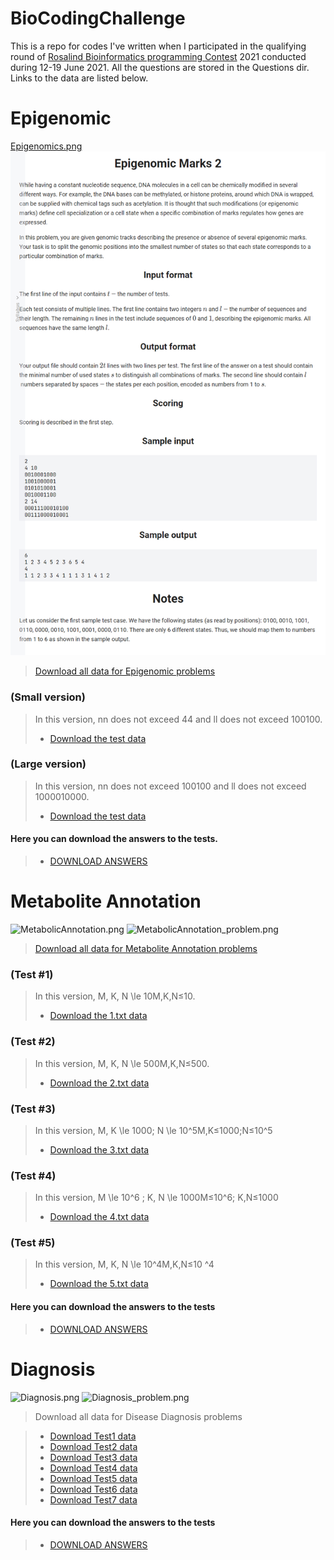 # BioCodingChallenge
This is a repo for codes I've written when I participated in the qualifying round of [Rosalind Bioinformatics programming Contest](https://bioinf.me/en/contest) 2021 conducted during 12-19 June 2021. All the questions are stored in the Questions dir. Links to the data are listed below.

# Epigenomic

[Epigenomics.png](/Questions/Epigenomics.png)
![Epigenomics_problem.png](/Questions/Epigenomics_problem.png)

> [Download all data for Epigenomic problems](https://stepik.org/media/attachments/lesson/541851/all.zip)

### (Small version)
> In this version, nn does not exceed 44 and ll does not exceed 100100.
> * [Download the test data](https://stepik.org/media/attachments/lesson/541851/1.zip)

### (Large version)
> In this version, nn does not exceed 100100 and ll does not exceed 1000010000.
> * [Download the test data](https://stepik.org/media/attachments/lesson/541851/2.zip)

#### Here you can download the answers to the tests.
> * [DOWNLOAD ANSWERS](https://stepik.org/media/attachments/lesson/541851/answers.zip)

# Metabolite Annotation

![MetabolicAnnotation.png](https://github.com/amaljova/BioCodingChallenge/tree/master/Questions/MetabolicAnnotation.png?raw=true)
![MetabolicAnnotation_problem.png](https://github.com/amaljova/BioCodingChallenge/tree/master/Questions/MetabolicAnnotation_problem.png?raw=true)

> [Download all data for Metabolite Annotation problems](https://stepik.org/media/attachments/lesson/541850/all.zip)

### (Test #1)
> In this version, M, K, N \le 10M,K,N≤10.
> * [Download the 1.txt data](https://stepik.org/media/attachments/lesson/541850/1.txt)

### (Test #2)
> In this version, M, K, N \le 500M,K,N≤500.
> * [Download the 2.txt data](https://stepik.org/media/attachments/lesson/541850/2.txt)

### (Test #3)
> In this version, M, K \le 1000; N \le 10^5M,K≤1000;N≤10^5
> * [Download the 3.txt data](https://stepik.org/media/attachments/lesson/541850/3.zip)

### (Test #4)
> In this version, M \le 10^6 ; K, N \le 1000M≤10^6; K,N≤1000
> * [Download the 4.txt data](https://stepik.org/media/attachments/lesson/541850/4.zip)

### (Test #5)
> In this version, M, K, N \le 10^4M,K,N≤10 ^4
> * [Download the 5.txt data](https://stepik.org/media/attachments/lesson/541850/5.zip)

#### Here you can download the answers to the tests
> * [DOWNLOAD ANSWERS](https://stepik.org/media/attachments/lesson/541850/answers.zip)


# Diagnosis

![Diagnosis.png](https://github.com/amaljova/BioCodingChallenge/tree/master/Questions/Diagnosis.png?raw=true)
![Diagnosis_problem.png](https://github.com/amaljova/BioCodingChallenge/tree/master/Questions/Diagnosis_problem.png?raw=true)

> Download all data for Disease Diagnosis problems

> * [Download Test1 data](https://stepik.org/media/attachments/lesson/541855/test1.zip)
> * [Download Test2 data](https://stepik.org/media/attachments/lesson/541855/test2.zip)
> * [Download Test3 data](https://stepik.org/media/attachments/lesson/541855/test3.zip)
> * [Download Test4 data](https://stepik.org/media/attachments/lesson/541855/test4.zip)
> * [Download Test5 data](https://stepik.org/media/attachments/lesson/541855/test5.zip)
> * [Download Test6 data](https://stepik.org/media/attachments/lesson/541855/test6.zip)
> * [Download Test7 data](https://stepik.org/media/attachments/lesson/541855/test7.zip)

#### Here you can download the answers to the tests
> * [DOWNLOAD ANSWERS](https://stepik.org/media/attachments/lesson/541855/answers.zip)
